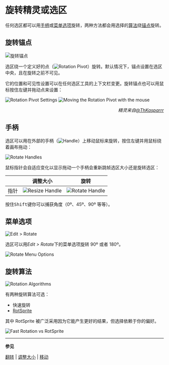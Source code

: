 # 旋转精灵或选区

任何选区都可以用[手柄](rotate.md#handles)或[菜单选项](rotate.md#menu-options)旋转，两种方法都会用选择的[算法](rotate.md#rotation-algorithms)绕[锚点](rotate.md#rotation-pivot)旋转。

## 旋转锚点

![旋转锚点](rotate/pivot-point-context-bar.png)

选区绕一个定义好的点（![Rotation Pivot](rotate/pivot-point.png)）旋转。默认情况下，锚点设置在选区中央，且在旋转之前不可见。

它的位置和可见性设置可以在任何选区工具的上下文栏变更。旋转锚点也可以用鼠标按住左键并拖动点来设置：

![Rotation Pivot Settings](rotate/pivot-point-settings.gif)
![Moving the Rotation Pivot with the mouse](rotate/pivot-point-mouse-move.gif)

<div style="font-style:italic;text-align:right;">精灵来自<a href="https://twitter.com/ThKasparrr">@ThKasparrr</a></div>

## 手柄

选区可以用在外部的手柄（![Handle](rotate/handle.png)）上移动鼠标来旋转，按住<kbd>左键</kbd>并用鼠标绕着画布拖动：

![Rotate Handles](rotate/rotate-handles.gif)

鼠标指针会自适应变化以显示拖动一个手柄会重新跳帧选区大小还是旋转选区：

|      |                  调整大小                  |                    旋转                    |
| ---- | :----------------------------------------: | :----------------------------------------: |
| 指针 | ![Resize Handle](cursor/resize-handle.png) | ![Rotate Handle](cursor/rotate-handle.png) |

按住<kbd>Shift</kbd>键你可以捕获角度（0º、45º、90º 等等）。

## 菜单选项

![Edit > Rotate](rotate/edit-rotate.png)

选区可以用*Edit > Rotate*下的菜单选项旋转 90º 或者 180º。

![Rotate Menu Options](rotate/rotate-menu-options.gif)

## 旋转算法

![Rotation Algorithms](rotate/rotation-algorithms.png)

有两种旋转算法可选：

- 快速旋转
- [RotSprite](https://en.wikipedia.org/wiki/Pixel-art_scaling_algorithms#RotSprite)

其中 RotSprite 被广泛采用因为它能产生更好的结果，但选择依赖于你的偏好。

![Fast Rotation vs RotSprite](rotate/rotation-algorithm.gif)

---

**参见**

[翻转](flip.md) | [调整大小](resize.md) | [移动](move-selection.md)
